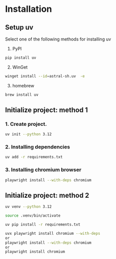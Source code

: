 # Installation

## Setup uv
Select one of the following methods for installing uv

1. PyPI
```bash
pip install uv
```
2. WinGet
```bash
winget install --id=astral-sh.uv  -e
```
3. homebrew
```bash
brew install uv
```

## Initialize project: method 1

### 1. Create project.
```bash
uv init --python 3.12
```
### 2. Installing dependencies
```bash
uv add -r requirements.txt
```
### 3. Installing chromium browser
```bash
playwright install --with-deps chromium
```

## Initialize project: method 2
```bash
uv venv --python 3.12
```
```bash
source .venv/bin/activate
```
```bash
uv pip install -r requirements.txt
```
```bash
uvx playwright install chromium --with-deps
or
playwright install --with-deps chromium
or
playwright install chromium
```